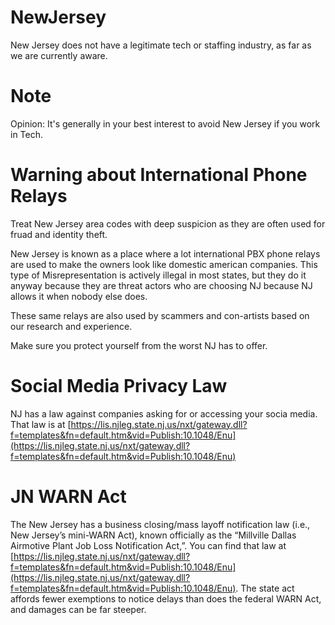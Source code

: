 # NewJersey

New Jersey does not have a legitimate tech or staffing industry, as far as we are currently aware.

# Note

Opinion: It's generally in your best interest to avoid New Jersey if you work in Tech.

# Warning about International Phone Relays
Treat New Jersey area codes with deep suspicion as they are often used for fruad and identity theft.

New Jersey is known as a place where a lot international PBX phone relays are used to make the owners look like domestic american companies. This type of Misrepresentation is actively illegal in most states, but they do it anyway because they are threat actors who are choosing NJ because NJ allows it when nobody else does.

These same relays are also used by scammers and con-artists based on our research and experience.

Make sure you protect yourself from the worst NJ has to offer.


# Social Media Privacy Law

NJ has a law against companies asking for or accessing your socia media. That law is at [https://lis.njleg.state.nj.us/nxt/gateway.dll?f=templates&fn=default.htm&vid=Publish:10.1048/Enu](https://lis.njleg.state.nj.us/nxt/gateway.dll?f=templates&fn=default.htm&vid=Publish:10.1048/Enu)

# JN WARN Act

The New Jersey has a business closing/mass layoff notification law (i.e., New Jersey’s mini-WARN Act), known
officially as the “Millville Dallas Airmotive Plant Job Loss Notification Act,”. You can find that law at [https://lis.njleg.state.nj.us/nxt/gateway.dll?f=templates&fn=default.htm&vid=Publish:10.1048/Enu](https://lis.njleg.state.nj.us/nxt/gateway.dll?f=templates&fn=default.htm&vid=Publish:10.1048/Enu). The state act affords fewer exemptions to notice delays than does the federal WARN Act, and damages can be far steeper.
